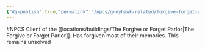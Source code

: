 ```yaml
---
{"dg-publish":true,"permalink":"/npcs/greyhawk-related/forgive-forget-pacient/"}
---
```


#NPCS 
Client of the [[locations/buildings/The Forgive or Forget Parlor\|The Forgive or Forget Parlor]]. Has forgiven most of their memories. This remains unsolved